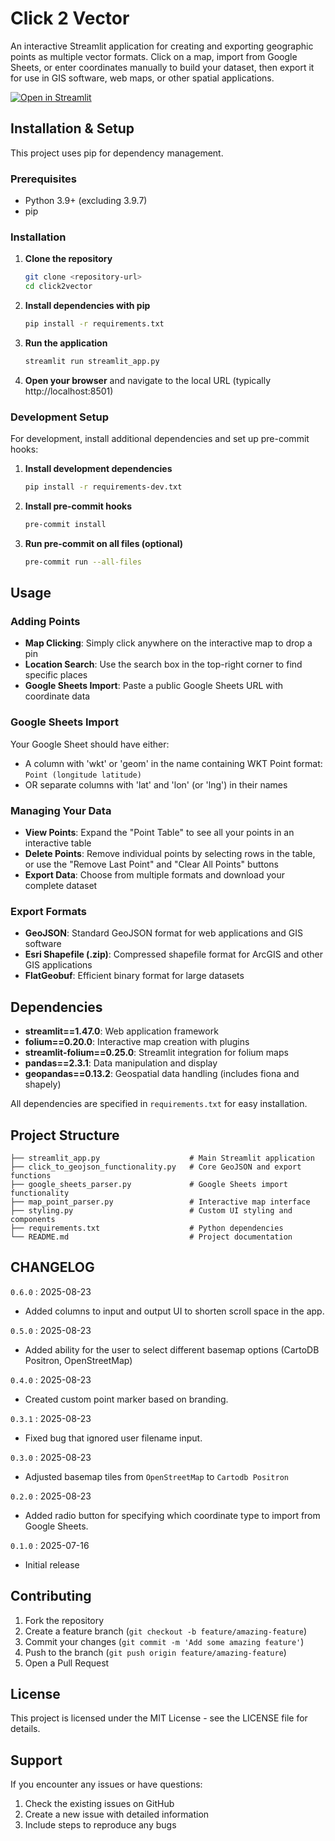 # Click 2 Vector

An interactive Streamlit application for creating and exporting geographic points as multiple vector formats. Click on a map, import from Google Sheets, or enter coordinates manually to build your dataset, then export it for use in GIS software, web maps, or other spatial applications.

[![Open in Streamlit](https://static.streamlit.io/badges/streamlit_badge_black_white.svg)](https://click2vector.streamlit.app/)

## Installation & Setup

This project uses pip for dependency management.

### Prerequisites

- Python 3.9+ (excluding 3.9.7)
- pip

### Installation

1. **Clone the repository**
   ```bash
   git clone <repository-url>
   cd click2vector
   ```

2. **Install dependencies with pip**
   ```bash
   pip install -r requirements.txt
   ```

3. **Run the application**
   ```bash
   streamlit run streamlit_app.py
   ```

4. **Open your browser** and navigate to the local URL (typically http://localhost:8501)

### Development Setup

For development, install additional dependencies and set up pre-commit hooks:

1. **Install development dependencies**
   ```bash
   pip install -r requirements-dev.txt
   ```

2. **Install pre-commit hooks**
   ```bash
   pre-commit install
   ```

3. **Run pre-commit on all files (optional)**
   ```bash
   pre-commit run --all-files
   ```

## Usage

### Adding Points
- **Map Clicking**: Simply click anywhere on the interactive map to drop a pin
- **Location Search**: Use the search box in the top-right corner to find specific places
- **Google Sheets Import**: Paste a public Google Sheets URL with coordinate data

### Google Sheets Import
Your Google Sheet should have either:
- A column with 'wkt' or 'geom' in the name containing WKT Point format: `Point (longitude latitude)`
- OR separate columns with 'lat' and 'lon' (or 'lng') in their names

### Managing Your Data
- **View Points**: Expand the "Point Table" to see all your points in an interactive table
- **Delete Points**: Remove individual points by selecting rows in the table, or use the "Remove Last Point" and "Clear All Points" buttons
- **Export Data**: Choose from multiple formats and download your complete dataset

### Export Formats
- **GeoJSON**: Standard GeoJSON format for web applications and GIS software
- **Esri Shapefile (.zip)**: Compressed shapefile format for ArcGIS and other GIS applications
- **FlatGeobuf**: Efficient binary format for large datasets

## Dependencies

- **streamlit==1.47.0**: Web application framework
- **folium==0.20.0**: Interactive map creation with plugins
- **streamlit-folium==0.25.0**: Streamlit integration for folium maps
- **pandas==2.3.1**: Data manipulation and display
- **geopandas==0.13.2**: Geospatial data handling (includes fiona and shapely)

All dependencies are specified in `requirements.txt` for easy installation.

## Project Structure

```
├── streamlit_app.py                    # Main Streamlit application
├── click_to_geojson_functionality.py   # Core GeoJSON and export functions
├── google_sheets_parser.py             # Google Sheets import functionality
├── map_point_parser.py                 # Interactive map interface
├── styling.py                          # Custom UI styling and components
├── requirements.txt                    # Python dependencies
└── README.md                           # Project documentation
```

## CHANGELOG
`0.6.0` : 2025-08-23
- Added columns to input and output UI to shorten scroll space in the app.

`0.5.0` : 2025-08-23
- Added ability for the user to select different basemap options (CartoDB Positron, OpenStreetMap)

`0.4.0` : 2025-08-23
- Created custom point marker based on branding.

`0.3.1` : 2025-08-23
- Fixed bug that ignored user filename input.

`0.3.0` : 2025-08-23
- Adjusted basemap tiles from `OpenStreetMap` to `Cartodb Positron`

`0.2.0` : 2025-08-23
- Added radio button for specifying which coordinate type to import from Google Sheets.

`0.1.0` : 2025-07-16
- Initial release


## Contributing

1. Fork the repository
2. Create a feature branch (`git checkout -b feature/amazing-feature`)
3. Commit your changes (`git commit -m 'Add some amazing feature'`)
4. Push to the branch (`git push origin feature/amazing-feature`)
5. Open a Pull Request

## License

This project is licensed under the MIT License - see the LICENSE file for details.

## Support

If you encounter any issues or have questions:
1. Check the existing issues on GitHub
2. Create a new issue with detailed information
3. Include steps to reproduce any bugs
